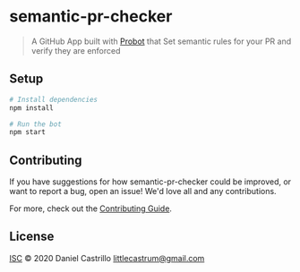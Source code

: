 # semantic-pr-checker

> A GitHub App built with [Probot](https://github.com/probot/probot) that Set semantic rules for your PR and verify they are enforced

## Setup

```sh
# Install dependencies
npm install

# Run the bot
npm start
```

## Contributing

If you have suggestions for how semantic-pr-checker could be improved, or want to report a bug, open an issue! We'd love all and any contributions.

For more, check out the [Contributing Guide](CONTRIBUTING.md).

## License

[ISC](LICENSE) © 2020 Daniel Castrillo <littlecastrum@gmail.com>
